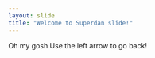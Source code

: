 ```yaml
---
layout: slide
title: "Welcome to Superdan slide!"
---
```

Oh my gosh
Use the left arrow to go back!
